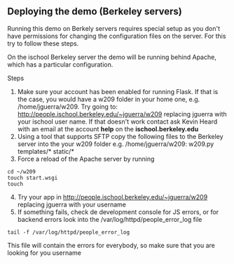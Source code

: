## Deploying the demo (Berkeley servers)

Running this demo on Berkely servers requires special setup as you don't have permissions for changing the configuration files on the server. For this try to follow these steps.

On the ischool Berkeley server the demo will be running behind Apache, which has a particular configuration.

Steps

1. Make sure your account has been enabled for running Flask. If that is the case, you would have a w209 folder in your home one, e.g. /home/jguerra/w209. Try going to: http://people.ischool.berkeley.edu/~jguerra/w209 replacing jguerra with your ischool user name. If that doesn't work contact ask Kevin Heard with an email at the account **help** on the  **ischool.berkeley.edu**
2. Using a tool that supports SFTP copy the following files to the Berkeley server into the your w209 folder e.g. /home/jguerra/w209:
  w209.py
  templates/*
  static/*
3. Force a reload of the Apache server by running
```
cd ~/w209
touch start.wsgi
touch
```
4. Try your app in http://people.ischool.berkeley.edu/~jguerra/w209 replacing jguerra with your username
5. If something fails, check de development console for JS errors, or for backend errors look into the /var/log/httpd/people_error_log file
```
tail -f /var/log/httpd/people_error_log
```
This file will contain the errors for everybody, so make sure that you are looking for you username
